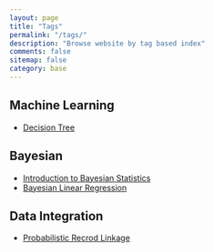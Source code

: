 ```yaml
---
layout: page
title: "Tags"
permalink: "/tags/"
description: "Browse website by tag based index"
comments: false
sitemap: false
category: base
---
```


## Machine Learning
- [Decision Tree](https://ykkim123.github.io/blog/2020/08/12/Decision-Tree)


## Bayesian
- [Introduction to Bayesian Statistics](https://ykkim123.github.io/blog/2020/02/22/Introduction-to-Bayesian-Statistics)
- [Bayesian Linear Regression](https://ykkim123.github.io/blog/2020/02/24/Bayesian-Linear-Regression)


## Data Integration
- [Probabilistic Recrod Linkage](https://ykkim123.github.io/blog/2020/07/06/Probabilistic-Record-Linkage)
